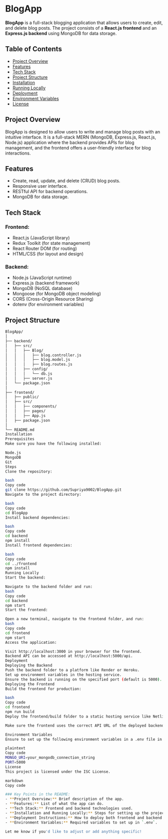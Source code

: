 # BlogApp

**BlogApp** is a full-stack blogging application that allows users to create, edit, and delete blog posts. The project consists of a **React.js frontend** and an **Express.js backend** using MongoDB for data storage.

## Table of Contents

- [Project Overview](#project-overview)
- [Features](#features)
- [Tech Stack](#tech-stack)
- [Project Structure](#project-structure)
- [Installation](#installation)
- [Running Locally](#running-locally)
- [Deployment](#deployment)
- [Environment Variables](#environment-variables)
- [License](#license)

## Project Overview

BlogApp is designed to allow users to write and manage blog posts with an intuitive interface. It is a full-stack MERN (MongoDB, Express.js, React.js, Node.js) application where the backend provides APIs for blog management, and the frontend offers a user-friendly interface for blog interactions.

## Features

- Create, read, update, and delete (CRUD) blog posts.
- Responsive user interface.
- RESTful API for backend operations.
- MongoDB for data storage.

## Tech Stack

### Frontend:
- React.js (JavaScript library)
- Redux Toolkit (for state management)
- React Router DOM (for routing)
- HTML/CSS (for layout and design)

### Backend:
- Node.js (JavaScript runtime)
- Express.js (backend framework)
- MongoDB (NoSQL database)
- Mongoose (for MongoDB object modeling)
- CORS (Cross-Origin Resource Sharing)
- dotenv (for environment variables)

## Project Structure

```bash
BlogApp/
│
├── backend/
│   ├── src/
│   │   ├── Blog/
│   │   │   ├── blog.controller.js
│   │   │   ├── blog.model.js
│   │   │   ├── blog.routes.js
│   │   ├── config/
│   │   │   └── db.js
│   │   ├── server.js
│   └── package.json
│
├── frontend/
│   ├── public/
│   ├── src/
│   │   ├── components/
│   │   ├── pages/
│   │   ├── App.js
│   ├── package.json
│
└── README.md
Installation
Prerequisites
Make sure you have the following installed:

Node.js
MongoDB
Git
Steps
Clone the repository:

bash
Copy code
git clone https://github.com/Supriya9002/BlogApp.git
Navigate to the project directory:

bash
Copy code
cd BlogApp
Install backend dependencies:

bash
Copy code
cd backend
npm install
Install frontend dependencies:

bash
Copy code
cd ../frontend
npm install
Running Locally
Start the backend:

Navigate to the backend folder and run:
bash
Copy code
cd backend
npm start
Start the frontend:

Open a new terminal, navigate to the frontend folder, and run:
bash
Copy code
cd frontend
npm start
Access the application:

Visit http://localhost:3000 in your browser for the frontend.
Backend API can be accessed at http://localhost:5000/api.
Deployment
Deploying the Backend
Push the backend folder to a platform like Render or Heroku.
Set up environment variables in the hosting service.
Ensure the backend is running on the specified port (default is 5000).
Deploying the Frontend
Build the frontend for production:

bash
Copy code
cd frontend
npm run build
Deploy the frontend/build folder to a static hosting service like Netlify or Render.

Make sure the frontend uses the correct API URL of the deployed backend.

Environment Variables
Ensure to set up the following environment variables in a .env file in the backend:

plaintext
Copy code
MONGO_URI=your_mongodb_connection_string
PORT=5000
License
This project is licensed under the ISC License.

markdown
Copy code

### Key Points in the README:
- **Project Overview:** Brief description of the app.
- **Features:** List of what the app can do.
- **Tech Stack:** Frontend and backend technologies used.
- **Installation and Running Locally:** Steps for setting up the project locally.
- **Deployment Instructions:** How to deploy both frontend and backend.
- **Environment Variables:** Required variables to set up in `.env`.

Let me know if you'd like to adjust or add anything specific!













